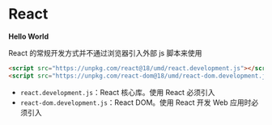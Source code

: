 # React

**Hello World**

React 的常规开发方式并不通过浏览器引入外部 js 脚本来使用

```html
<script src="https://unpkg.com/react@18/umd/react.development.js"></script>
<script src="https://unpkg.com/react-dom@18/umd/react-dom.development.js"></script>
```

- `react.development.js`：React 核心库。使用 React 必须引入
- `react-dom.development.js`：React DOM。使用 React 开发 Web 应用时必须引入

